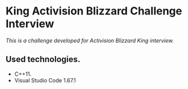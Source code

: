 # King Activision Blizzard Challenge Interview

_This is a challenge developed for Activision Blizzard King interview._

## Used technologies.

* C++11.
* Visual Studio Code 1.67.1

